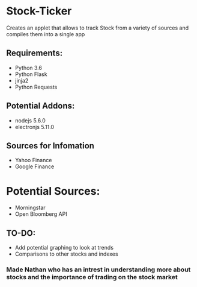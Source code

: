 # Stock-Ticker
Creates an applet that allows to track Stock from a variety of sources and compiles them into a single app

## Requirements:
- Python 3.6 
- Python Flask
- jinja2
- Python Requests


## Potential Addons:
- nodejs 5.6.0
- electronjs 5.11.0

## Sources for Infomation
- Yahoo Finance
- Google Finance
# Potential Sources:
- Morningstar
- Open Bloomberg API

## TO-DO:
- Add potential graphing to look at trends
- Comparisons to other stocks and indexes

### Made Nathan who has an intrest in understanding more about stocks and the importance of trading on the stock market


